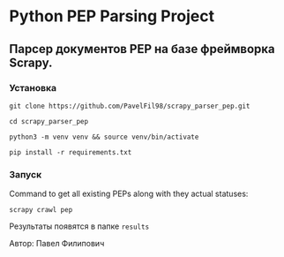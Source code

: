 # Python PEP Parsing Project

## Парсер документов PEP на базе фреймворка Scrapy.

### Установка

```
git clone https://github.com/PavelFil98/scrapy_parser_pep.git
```

```
cd scrapy_parser_pep
```

```
python3 -m venv venv && source venv/bin/activate
```

```
pip install -r requirements.txt
```


### Запуск

Command to get all existing PEPs along with they actual statuses:

```
scrapy crawl pep
```
Результаты появятся в папке `results`

Автор: Павел Филипович
